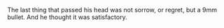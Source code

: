 The last thing that passed his head was not sorrow, or regret, but a 9mm bullet. And he thought it was satisfactory.
